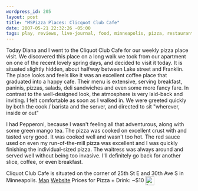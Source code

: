 ```yaml
--- 
wordpress_id: 205
layout: post
title: "MSPizza Places: Clicquot Club Cafe"
date: 2007-05-21 22:32:26 -05:00
tags: play, reviews, live-journal, food, minneapolis, pizza, restaurants
---
```

Today Diana and I went to the Cliquot Club Cafe for our weekly pizza place visit.  We discovered this place on a long walk we took from our apartment on one of the recent lovely spring days, and decided to visit it today.  It is situated slightly hidden, about halfway between Lake street and Franklin.  The place looks and feels like it was an excellent coffee place that graduated into a happy cafe.  Their menu is extensive, serving breakfast, paninis, pizzas, salads, deli sandwiches and even some more fancy fare.  In contrast to the well-designed look, the atmosphere is very laid-back and inviting.  I felt comfortable as soon as I walked in.  We were greeted quickly by both the cook / barista and the server, and directed to sit "wherever, inside or out"

I had Pepperoni, because I wasn't feeling all that adventurous, along with some green mango tea.  The pizza was cooked on excellent crust with and tasted very good.  It was cooked well and wasn't too hot.  The red sauce used on even my run-of-the-mill pizza was excellent and I was quickly finishing the individual-sized pizza.  The waitress was always around and served well without being too invasive.  I'll definitely go back for another slice, coffee, or even breakfast.

Cliquot Club Cafe is situated on the corner of 25th St E and 30th Ave S in Minneapolis. <a title="Google Maps Location" href="http://maps.google.com/maps/ms?ie=UTF8&amp;hl=en&amp;om=1&amp;msa=0&amp;msid=102089950787913844905.00000112b250d9056ecd6&amp;ll=44.957205,-93.228606&amp;spn=0.017067,0.039997&amp;z=15">Map</a> <a href="http://www.clicquotclubcafe.com/">Website</a>
Prices for Pizza + Drink: ~$10 <img style="vertical-align: middle;" src="/uploads/icons/credit-card-a_24.png" alt="[credit card]" width="24" height="24" />
